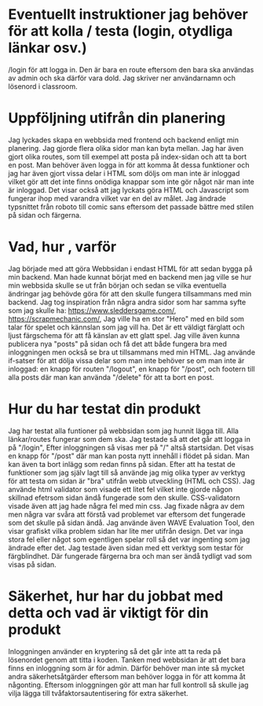# Eventuellt instruktioner jag behöver för att kolla / testa (login, otydliga länkar osv.)
/login för att logga in. Den är bara en route eftersom den bara ska användas av admin och ska därför vara dold.
Jag skriver ner användarnamn och lösenord i classroom.

# Uppföljning utifrån din planering

Jag lyckades skapa en webbsida med frontend och backend enligt min planering. Jag gjorde flera olika sidor man kan byta mellan. Jag har även gjort olika routes, som till exempel att posta på index-sidan och att ta bort en post. Man behöver även logga in för att komma åt dessa funktioner och jag har även gjort vissa delar i HTML som döljs om man inte är inloggad vilket gör att det inte finns onödiga knappar som inte gör något när man inte är inloggad. Det visar också att jag lyckats göra HTML och Javascript som fungerar ihop med varandra vilket var en del av målet.
Jag ändrade typsnittet från roboto till comic sans eftersom det passade bättre med stilen på sidan och färgerna.


# Vad, hur , varför

Jag började med att göra Webbsidan i endast HTML för att sedan bygga på min backend. Man hade kunnat börjat med en backend men jag ville se hur min webbsida skulle se ut från början och sedan se vilka eventuella ändringar jag behövde göra för att den skulle fungera tillsammans med min backend. Jag tog inspiration från några andra sidor som har samma syfte som jag skulle ha:
https://www.sleddersgame.com/, https://scrapmechanic.com/, 
Jag ville ha en stor "Hero" med en bild som talar för spelet och kännslan som jag vill ha. Det är ett väldigt färglatt och ljust färgschema för att få känslan av ett glatt spel. Jag ville även kunna publicera nya "posts" på sidan och få det att både fungera bra med inloggningen men också se bra ut tillsammans med min HTML. Jag använde if-satser för att dölja vissa delar som man inte behöver se om man inte är inloggad: en knapp för routen "/logout", en knapp för "/post", och footern till alla posts där man kan använda "/delete" för att ta bort en post. 


# Hur du har testat din produkt
Jag har testat alla funtioner på webbsidan som jag hunnit lägga till. Alla länkar/routes fungerar som dem ska. Jag testade så att det går att logga in på "/login", Efter inloggningen så visas mer på "/" altså startsidan. Det visas en knapp för "/post" där man kan posta nytt innehåll i flödet på sidan. Man kan även ta bort inlägg som redan finns på sidan. Efter att ha testat de funktioner som jag själv lagt till så använde jag mig olika typer av verktyg för att testa om sidan är "bra" utifrån webb utveckling (HTML och CSS). Jag använde html validator som visade ett litet fel vilket inte gjorde någon skillnad efetrsom sidan ändå fungerade som den skulle. CSS-validatorn visade även att jag hade några fel med min css. Jag fixade några av dem men några var svåra att förstå vad problemet var eftersom det fungerade som det skulle på sidan ändå. Jag använde även WAVE Evaluation Tool, den visar grafiskt vilka problem sidan har lite mer utifrån design. Det var inga stora fel eller något som egentligen spelar roll så det var ingenting som jag ändrade efter det. Jag testade även sidan med ett verktyg som testar för färgblindhet. Där fungerade färgerna bra och man ser ändå tydligt vad som visas på sidan.

# Säkerhet, hur har du jobbat med detta och vad är viktigt för din produkt
Inloggningen använder en kryptering så det går inte att ta reda på lösenordet genom att titta i koden. Tanken med webbsidan är att det bara finns en inloggning som är för admin. Därför behöver man inte så mycket andra säkerhetsåtgärder eftersom man behöver logga in för att komma åt någonting. Eftersom inloggningen gör att man har full kontroll så skulle jag vilja lägga till tvåfaktorsautentisering för extra säkerhet. 